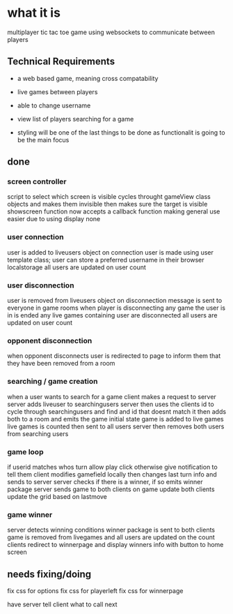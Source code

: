 
# what it is
multiplayer tic tac toe game using websockets to communicate between players


## Technical Requirements

 - a web based game, meaning cross compatability
 - live games between players 
 - able to change username 
 - view list of players searching for a game 
 

 - styling will be one of the last things to be done as functionalit is going to be the main focus
## done
### screen controller
script to select which screen is visible
cycles throught gameView class objects and makes them invisible then makes sure the target is visible
showscreen function now accepts a callback function making general use easier due to using display none

 ### user connection
user is added to liveusers object on connection
user is made using user template class;
user can store a preferred username in their browser localstorage
all users are updated on user count

### user disconnection
user is removed from liveusers object on disconnection
 message is sent to everyone in game rooms when player is disconnecting
 any game the user is in is ended 
any live games containing user are disconnected
all users are updated on user count

### opponent disconnection
when opponent disconnects user is redirected to page to inform them that they have been removed from a room


###  searching / game creation
when a user wants to search for a game client makes a request to server
server adds liveuser to searchingusers
server then uses the clients id to cycle through searchingusers and find and id that doesnt match
it then adds both to a room and emits the game initial state
game is added to live games 
live games is counted then sent to all users
server then removes both users from searching users

### game loop
if userid matches whos turn allow play click otherwise give notification to tell them 
client modifies gamefield locally then changes last turn info and sends to server
server checks if there is a winner, if so emits winner package
server sends game to both clients
on game update both clients update the grid based on lastmove 

### game winner
server detects winning conditions 
winner package is sent to both clients
game is removed from livegames and all users are updated on the count
clients redirect to winnerpage and display winners info with button to home screen


## needs fixing/doing
fix css for options
fix css for playerleft
fix css for winnerpage






have server tell client what to call next

